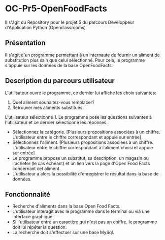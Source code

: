 # OC-Pr5-OpenFoodFacts
Il s'agit du Repository pour le projet 5 du parcours Développeur d'Application Python (Openclassrooms)

## Présentation
Il s'agit d'un programme permettant à un internaute de fournir un aliment de substitution plus sain que celui sélectionné.
Pour cela, le programme s'appuie sur les données de la base OpenFoodFacts.

## Description du parcours utilisateur
L'utilisateur ouvre le programme, ce dernier lui affiche les choix suivantes:
1. Quel aliment souhaitez-vous remplacer?
1. Retrouver mes aliments substitués.

L'utilisateur sélectionne 1. Le programme pose les questions suivantes à l'utilisateur et ce dernier sélectionne les réponses :
* Sélectionnez la catégorie. [Plusieurs propositions associées à un chiffre. L'utilisateur entre le chiffre correspondant et appuie sur entrée]
* Sélectionnez l'aliment. [Plusieurs propositions associées à un chiffre. L'utilisateur entre le chiffre correspondant à l'aliment choisi et appuie sur entrée]
* Le programme propose un substitut, sa description, un magasin ou l'acheter (le cas échéant) et un lien vers la page d'Open Food Facts concernant cet aliment.
* L'utilisateur a alors la possibilité d'enregistrer le résultat dans la base de données.

## Fonctionnalité
* Recherche d'aliments dans la base Open Food Facts.
* L'utilisateur interagit avec le programme dans le terminal ou via une interface graphique.
* Si l'utilisateur entre un caractère qui n'est pas un chiffre, le programme doit lui répéter la question.
* La recherche doit s'effectuer sur une base MySql.
